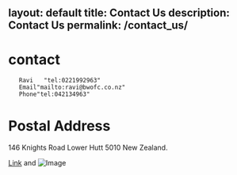 
layout:         default
title:          Contact Us
description:    Contact Us
permalink:      /contact_us/
---
 # contact
       Ravi   "tel:0221992963"
       Email"mailto:ravi@bwofc.co.nz"
       Phone"tel:042134963"
 
# Postal Address
  146 Knights Road
  Lower Hutt 5010
  New Zealand.
  
[Link](url) and ![Image](src)
```

